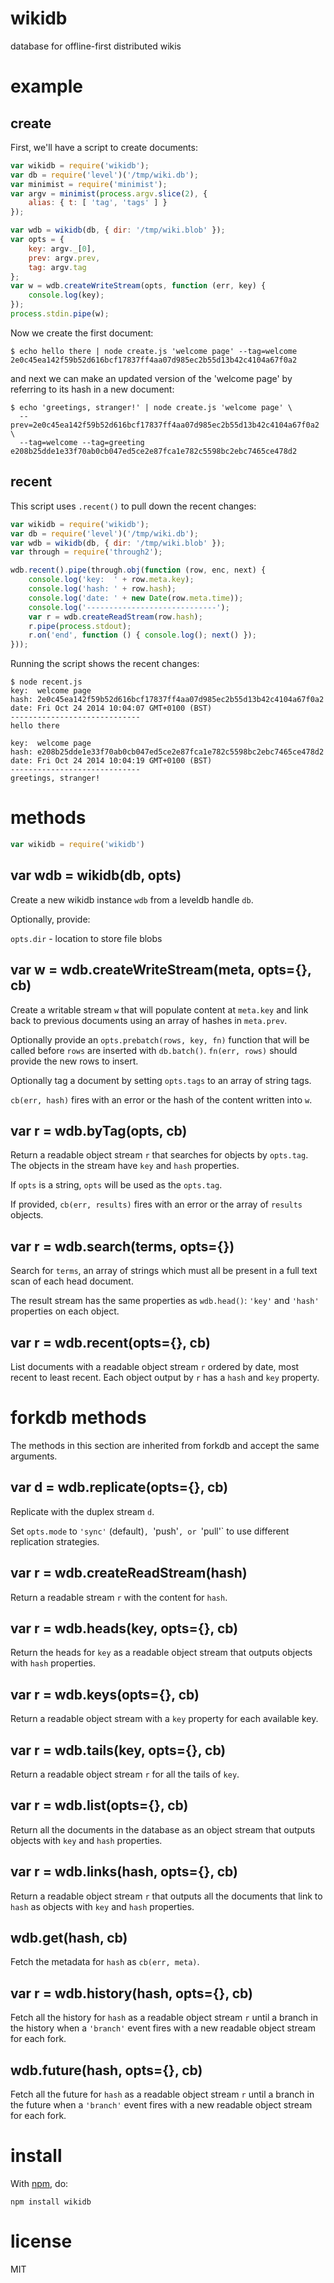 # wikidb

database for offline-first distributed wikis

# example

## create

First, we'll have a script to create documents:

``` js
var wikidb = require('wikidb');
var db = require('level')('/tmp/wiki.db');
var minimist = require('minimist');
var argv = minimist(process.argv.slice(2), {
    alias: { t: [ 'tag', 'tags' ] }
});

var wdb = wikidb(db, { dir: '/tmp/wiki.blob' });
var opts = {
    key: argv._[0],
    prev: argv.prev,
    tag: argv.tag
};
var w = wdb.createWriteStream(opts, function (err, key) {
    console.log(key);
});
process.stdin.pipe(w);
```

Now we create the first document:

```
$ echo hello there | node create.js 'welcome page' --tag=welcome
2e0c45ea142f59b52d616bcf17837ff4aa07d985ec2b55d13b42c4104a67f0a2
```

and next we can make an updated version of the 'welcome page' by referring to
its hash in a new document:

```
$ echo 'greetings, stranger!' | node create.js 'welcome page' \
  --prev=2e0c45ea142f59b52d616bcf17837ff4aa07d985ec2b55d13b42c4104a67f0a2 \
  --tag=welcome --tag=greeting
e208b25dde1e33f70ab0cb047ed5ce2e87fca1e782c5598bc2ebc7465ce478d2
```

## recent

This script uses `.recent()` to pull down the recent changes:

``` js
var wikidb = require('wikidb');
var db = require('level')('/tmp/wiki.db');
var wdb = wikidb(db, { dir: '/tmp/wiki.blob' });
var through = require('through2');

wdb.recent().pipe(through.obj(function (row, enc, next) {
    console.log('key:  ' + row.meta.key);
    console.log('hash: ' + row.hash);
    console.log('date: ' + new Date(row.meta.time));
    console.log('-----------------------------');
    var r = wdb.createReadStream(row.hash);
    r.pipe(process.stdout);
    r.on('end', function () { console.log(); next() });
}));
```

Running the script shows the recent changes:

```
$ node recent.js 
key:  welcome page
hash: 2e0c45ea142f59b52d616bcf17837ff4aa07d985ec2b55d13b42c4104a67f0a2
date: Fri Oct 24 2014 10:04:07 GMT+0100 (BST)
-----------------------------
hello there

key:  welcome page
hash: e208b25dde1e33f70ab0cb047ed5ce2e87fca1e782c5598bc2ebc7465ce478d2
date: Fri Oct 24 2014 10:04:19 GMT+0100 (BST)
-----------------------------
greetings, stranger!

```

# methods

``` js
var wikidb = require('wikidb')
```

## var wdb = wikidb(db, opts)

Create a new wikidb instance `wdb` from a leveldb handle `db`.

Optionally, provide:

`opts.dir` - location to store file blobs

## var w = wdb.createWriteStream(meta, opts={}, cb)

Create a writable stream `w` that will populate content at `meta.key` and link
back to previous documents using an array of hashes in `meta.prev`.

Optionally provide an `opts.prebatch(rows, key, fn)` function that will be
called before `rows` are inserted with `db.batch()`. `fn(err, rows)` should
provide the new rows to insert.

Optionally tag a document by setting `opts.tags` to an array of string tags.

`cb(err, hash)` fires with an error or the hash of the content written into `w`.

## var r = wdb.byTag(opts, cb)

Return a readable object stream `r` that searches for objects by `opts.tag`.
The objects in the stream have `key` and `hash` properties.

If `opts` is a string, `opts` will be used as the `opts.tag`. 

If provided, `cb(err, results)` fires with an error or the array of `results`
objects.

## var r = wdb.search(terms, opts={})

Search for `terms`, an array of strings which must all be present in a full text
scan of each head document.

The result stream has the same properties as `wdb.head()`: `'key'` and `'hash'`
properties on each object.

## var r = wdb.recent(opts={}, cb)

List documents with a readable object stream `r` ordered by date, most recent to
least recent. Each object output by `r` has a `hash` and `key` property.

# forkdb methods

The methods in this section are inherited from forkdb and accept the same
arguments.

## var d = wdb.replicate(opts={}, cb)

Replicate with the duplex stream `d`.

Set `opts.mode` to `'sync'` (default)`, `'push'`, or `'pull'` to use different
replication strategies.

## var r = wdb.createReadStream(hash)

Return a readable stream `r` with the content for `hash`.

## var r = wdb.heads(key, opts={}, cb)

Return the heads for `key` as a readable object stream that outputs objects with
`hash` properties.

## var r = wdb.keys(opts={}, cb)

Return a readable object stream with a `key` property for each available key.

## var r = wdb.tails(key, opts={}, cb)

Return a readable object stream `r` for all the tails of `key`.

## var r = wdb.list(opts={}, cb)

Return all the documents in the database as an object stream that outputs
objects with `key` and `hash` properties.

## var r = wdb.links(hash, opts={}, cb)

Return a readable object stream `r` that outputs all the documents that link to
`hash` as objects with `key` and `hash` properties.

## wdb.get(hash, cb)

Fetch the metadata for `hash` as `cb(err, meta)`.

## var r = wdb.history(hash, opts={}, cb)

Fetch all the history for `hash` as a readable object stream `r` until a branch
in the history when a `'branch'` event fires with a new readable object stream
for each fork.

## wdb.future(hash, opts={}, cb)

Fetch all the future for `hash` as a readable object stream `r` until a branch
in the future when a `'branch'` event fires with a new readable object stream
for each fork.

# install

With [npm](https://npmjs.org), do:

```
npm install wikidb
```

# license

MIT
